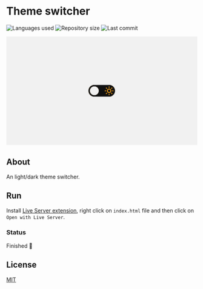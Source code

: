 # Theme switcher

![Languages used](https://img.shields.io/github/languages/count/isadfrn/theme-switcher?style=flat-square)
![Repository size](https://img.shields.io/github/repo-size/isadfrn/theme-switcher?style=flat-square)
![Last commit](https://img.shields.io/github/last-commit/isadfrn/theme-switcher?style=flat-square)

![](./assets/img/demo.gif)

## About

An light/dark theme switcher.

## Run

Install [Live Server extension](https://marketplace.visualstudio.com/items?itemName=ritwickdey.LiveServer), right click on `index.html` file and then click on `Open with Live Server`.

### Status

Finished 🛑

## License

[MIT](/LICENSE)
